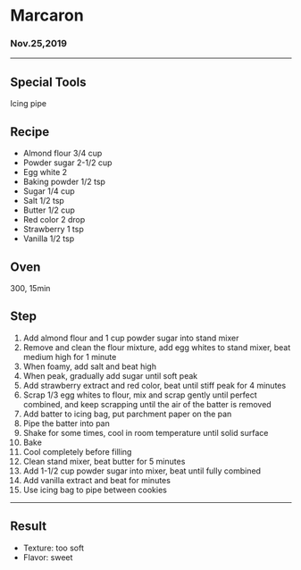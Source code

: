 # Marcaron

### Nov.25,2019

---
## Special Tools
Icing pipe

## Recipe

- Almond flour 3/4 cup
- Powder sugar 2-1/2 cup
- Egg white 2
- Baking powder 1/2 tsp
- Sugar 1/4 cup
- Salt 1/2 tsp
- Butter 1/2 cup
- Red color 2 drop
- Strawberry 1 tsp
- Vanilla 1/2 tsp

## Oven
300, 15min 

## Step

1. Add almond flour and 1 cup powder sugar into stand mixer
2. Remove and clean the flour mixture, add egg whites to stand mixer, beat medium high for 1 minute
3. When foamy, add salt and beat high
4. When peak, gradually add sugar until soft peak
5. Add strawberry extract and red color, beat until stiff peak for 4 minutes
6. Scrap 1/3 egg whites to flour, mix and scrap gently until perfect combined, and keep scrapping until the air of the batter is removed
7. Add batter to icing bag, put parchment paper on the pan
8. Pipe the batter into pan
9. Shake for some times, cool in room temperature until solid surface
10. Bake
11. Cool completely before filling
12. Clean stand mixer, beat butter for 5 minutes
13. Add 1-1/2 cup powder sugar into mixer, beat until fully combined
14. Add vanilla extract and beat for minutes
15. Use icing bag to pipe between cookies


---
## Result
- Texture: too soft
- Flavor: sweet